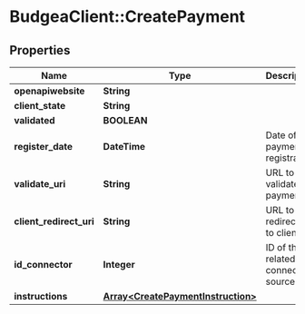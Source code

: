 # BudgeaClient::CreatePayment

## Properties
Name | Type | Description | Notes
------------ | ------------- | ------------- | -------------
**openapiwebsite** | **String** |  | [optional] 
**client_state** | **String** |  | [optional] 
**validated** | **BOOLEAN** |  | [optional] 
**register_date** | **DateTime** | Date of payment registration | [optional] 
**validate_uri** | **String** | URL to validate payment | [optional] 
**client_redirect_uri** | **String** | URL to redirecting to client | [optional] 
**id_connector** | **Integer** | ID of the related connector source | [optional] 
**instructions** | [**Array&lt;CreatePaymentInstruction&gt;**](CreatePaymentInstruction.md) |  | [optional] 


